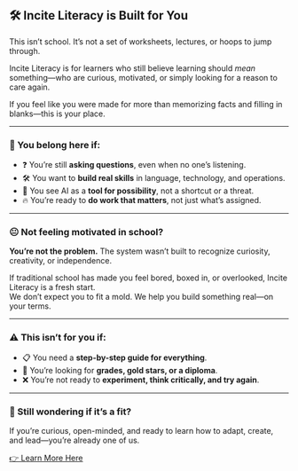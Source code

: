 ## 🛠️ Incite Literacy is Built for You

This isn’t school. It’s not a set of worksheets, lectures, or hoops to jump through.

Incite Literacy is for learners who still believe learning should *mean* something—who are curious, motivated, or simply looking for a reason to care again.

If you feel like you were made for more than memorizing facts and filling in blanks—this is your place.

---

### 🚀 You belong here if:
- ❓ You’re still **asking questions**, even when no one’s listening.
- 🛠️ You want to **build real skills** in language, technology, and operations.
- 🤖 You see AI as a **tool for possibility**, not a shortcut or a threat.
- 🔥 You’re ready to **do work that matters**, not just what’s assigned.

---

### 😐 Not feeling motivated in school?

**You’re not the problem.**
The system wasn’t built to recognize curiosity, creativity, or independence.

If traditional school has made you feel bored, boxed in, or overlooked, Incite Literacy is a fresh start.  
We don’t expect you to fit a mold. We help you build something real—on your terms.

---

### ⚠️ This isn’t for you if:
- 📋 You need a **step-by-step guide for everything**.
- 🧾 You’re looking for **grades, gold stars, or a diploma**.
- ❌ You’re not ready to **experiment, think critically, and try again**.

---

### 💬 Still wondering if it’s a fit?

If you’re curious, open-minded, and ready to learn how to adapt, create, and lead—you’re already one of us.

[👉 Learn More Here](faq.md)
